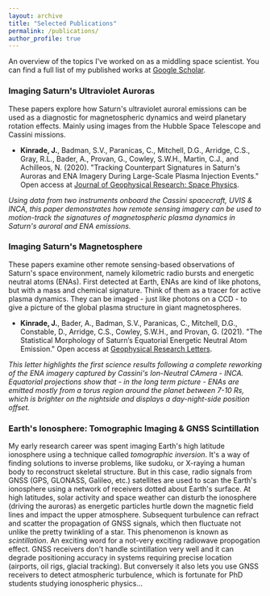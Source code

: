 ```yaml
---
layout: archive
title: "Selected Publications"
permalink: /publications/
author_profile: true
---
```

An overview of the topics I've worked on as a middling space scientist. You can find a full list of my published works at <a href="https://scholar.google.com/citations?user=UeDZe60AAAAJ&hl=en&oi=ao"> Google Scholar</a>.

### Imaging Saturn's Ultraviolet Auroras

These papers explore how Saturn's ultraviolet auroral emissions can be used as a diagnostic for magnetospheric dynamics and weird planetary rotation effects. Mainly using images from the Hubble Space Telescope and Cassini missions.

* **Kinrade, J.**, Badman, S.V., Paranicas, C., Mitchell, D.G., Arridge, C.S., Gray, R.L., Bader, A., Provan, G., Cowley, S.W.H., Martin, C.J., and Achilleos, N. (2020). "Tracking Counterpart Signatures in Saturn's Auroras and ENA Imagery During Large-Scale Plasma Injection Events." Open access at <a href="https://doi.org/10.1029/2019JA027542"> Journal of Geophysical Research: Space Physics</a>.

*Using data from two instruments onboard the Cassini spacecraft, UVIS & INCA, this paper demonstrates how remote sensing imagery can be used to motion-track the signatures of magnetospheric plasma dynamics in Saturn's auroral and ENA emissions.*

### Imaging Saturn's Magnetosphere

These papers examine other remote sensing-based observations of Saturn's space environment, namely kilometric radio bursts and energetic neutral atoms (ENAs). First detected at Earth, ENAs are kind of like photons, but with a mass and chemical signature. Think of them as a tracer for active plasma dynamics. They can be imaged - just like photons on a CCD - to give a picture of the global plasma structure in giant magnetospheres.

* **Kinrade, J.**, Bader, A., Badman, S.V., Paranicas, C., Mitchell, D.G., Constable, D., Arridge, C.S., Cowley, S.W.H., and Provan, G. (2021). "The Statistical Morphology of Saturn’s Equatorial Energetic Neutral Atom Emission." Open access at <a href="https://doi.org/10.1029/2020GL091595"> Geophysical Research Letters</a>.

*This letter highlights the first science results following a complete reworking of the ENA imagery captured by Cassini's Ion-Neutral CAmera - INCA. Equatorial projections show that - in the long term picture -  ENAs are emitted mostly from a torus region around the planet between 7-10 Rs, which is brighter on the nightside and displays a day-night-side position offset.*

### Earth's Ionosphere: Tomographic Imaging & GNSS Scintillation

My early research career was spent imaging Earth's high latitude ionosphere using a technique called *tomographic inversion*. It's a way of finding solutions to inverse problems, like sudoku, or X-raying a human body to reconstruct skeletal structure. But in this case, radio signals from GNSS (GPS, GLONASS, Galileo, etc.) satellites are used to scan the Earth's ionosphere using a network of receivers dotted about Earth's surface. At high latitudes, solar activity and space weather can disturb the ionosphere (driving the auroras) as energetic particles hurtle down the magnetic field lines and impact the upper atmosphere. Subsequent turbulence can refract and scatter the propagation of GNSS signals, which then fluctuate not unlike the pretty twinkling of a star. This phenomenon is known as *scintillation*. An exciting word for a not-very exciting radiowave propogation effect. GNSS receivers don't handle scintillation very well and it can degrade positioning accuracy in systems requiring precise location  (airports, oil rigs, glacial tracking). But conversely it also lets you use GNSS receivers to detect atmospheric turbulence, which is fortunate for PhD students studying ionospheric physics...






<!-- {% if author.googlescholar %}
  You can find my articles on <u><a href="{{author.googlescholar}}">my Google Scholar profile</a>.</u>
{% endif %} -->

<!-- {% include base_path %}

{% for post in site.publications reversed %}
  {% include archive-single.html %}
{% endfor %} -->
